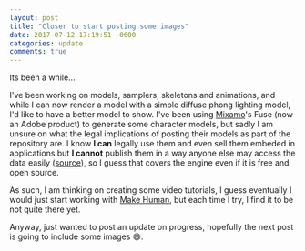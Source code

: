 ```yaml
---
layout: post
title: "Closer to start posting some images"
date: 2017-07-12 17:19:51 -0600
categories: update
comments: true
---
```


Its been a while...

I've been working on models, samplers, skeletons and animations, and while I can now render a model with a simple diffuse phong lighting model, I'd like to have a better model to show. I've been using [Mixamo](https://www.mixamo.com/)'s Fuse (now an Adobe product) to generate some character models, but sadly I am unsure on what the legal implications of posting their models as part of the repository are. I know **I can** legally use them and even sell them embeded in applications but **I cannot** publish them in a way anyone else may access the data easily ([source](https://forums.adobe.com/message/9660356#9660356)), so I guess that covers the engine even if it is free and open source.

As such, I am thinking on creating some video tutorials, I guess eventually I would just start working with [Make Human](http://www.makehuman.org/), but each time I try, I find it to be not quite there yet.

Anyway, just wanted to post an update on progress, hopefully the next post is going to include some images :smile:.